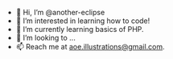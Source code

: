- 👋 Hi, I’m @another-eclipse
- 👀 I’m interested in learning how to code!
- 🌱 I’m currently learning basics of PHP.
- 💞️ I’m looking to ...
- 📫 Reach me at aoe.illustrations@gmail.com.

<!---
another-eclipse/another-eclipse is a ✨ special ✨ repository because its `README.md` (this file) appears on your GitHub profile.
You can click the Preview link to take a look at your changes.
--->
